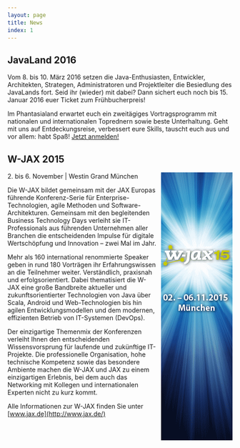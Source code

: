 ```yaml
---
layout: page
title: News
index: 1
---
```


## JavaLand 2016

Vom 8. bis 10. März 2016 setzen die Java-Enthusiasten, Entwickler, Architekten, Strategen, Administratoren und Projektleiter die Besiedlung des JavaLands fort. Seid ihr (wieder) mit dabei? Dann sichert euch noch bis 15. Januar 2016 euer Ticket zum Frühbucherpreis!

Im Phantasialand erwartet euch ein zweitägiges Vortragsprogramm mit nationalen und internationalen Toprednern sowie beste Unterhaltung. Geht mit uns auf Entdeckungsreise, verbessert eure Skills, tauscht euch aus und vor allem: habt Spaß!
[Jetzt anmelden!](http://www.javaland.eu/go/jug/)

## W-JAX 2015

<a href="http://www.jax.de/"><img src="/public/img/wjax_2015.gif" style="float:right; padding-left:10px;" /></a>
2\. bis 6. November | Westin Grand München

Die W-JAX bildet gemeinsam mit der JAX Europas führende Konferenz-Serie für Enterprise-Technologien, agile Methoden und Software-Architekturen. Gemeinsam mit den begleitenden Business Technology Days verleiht sie IT-Professionals aus führenden Unternehmen aller Branchen die entscheidenden Impulse für digitale Wertschöpfung und Innovation – zwei Mal im Jahr.

Mehr als 160 international renommierte Speaker geben in rund 180 Vorträgen ihr Erfahrungswissen an die Teilnehmer weiter. Verständlich, praxisnah und erfolgsorientiert. Dabei thematisiert die W-JAX eine große Bandbreite aktueller und zukunftsorientierter Technologien von Java über Scala, Android und Web-Technologien bis hin agilen Entwicklungsmodellen und dem modernen, effizienten Betrieb von IT-Systemen (DevOps).

Der einzigartige Themenmix der Konferenzen verleiht Ihnen den entscheidenden Wissensvorsprung für laufende und zukünftige IT-Projekte. Die professionelle Organisation, hohe technische Kompetenz sowie das besondere Ambiente machen die W-JAX und JAX zu einem einzigartigen Erlebnis, bei dem auch das Networking mit Kollegen und internationalen Experten nicht zu kurz kommt.

Alle Informationen zur W-JAX finden Sie unter [www.jax.de](http://www.jax.de/)
